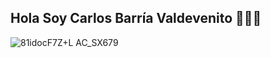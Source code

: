 ## Hola Soy Carlos Barría Valdevenito 🤘🤘🤘
![81idocF7Z+L _AC_SX679_](https://github.com/user-attachments/assets/7a2931a3-b66a-43e5-bee5-2c8c66b6e665)

<!--
**krlosBarria/krlosBarria** is a ✨ _special_ ✨ repository because its `README.md` (this file) appears on your GitHub profile.

Here are some ideas to get you started:

- 🔭 I’m currently working on ...
- 🌱 I’m currently learning ...
- 👯 I’m looking to collaborate on ...
- 🤔 I’m looking for help with ...
- 💬 Ask me about ...
- 📫 How to reach me: ...
- 😄 Pronouns: ...
- ⚡ Fun fact: ...
-->
